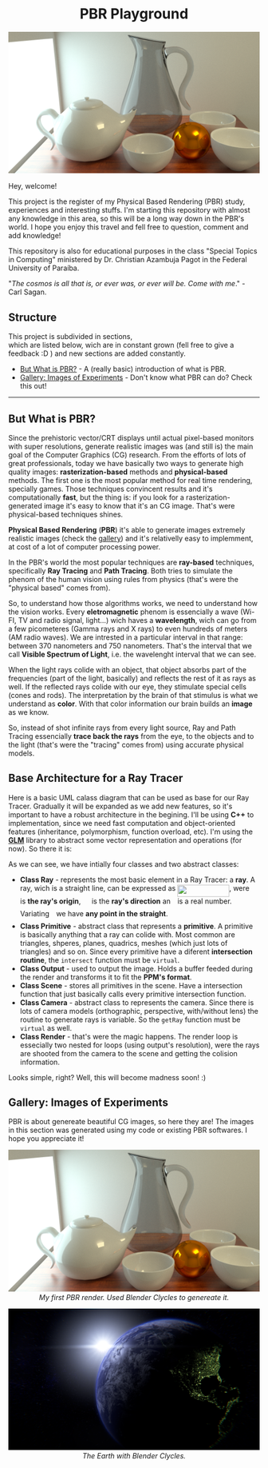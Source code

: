 
<h1 align="center">PBR Playground</h1>

<img src="https://github.com/Gabrielnero000/PBR-Playground/blob/master/gallery/first.png?raw=true">

Hey, welcome! 

This project is the register of my Physical Based Rendering (PBR) study, experiences and interesting stuffs. I'm starting this repository with almost any knowledge in this area, so this will be a long way down in the PBR's world. I hope you enjoy this travel and fell free to question, comment and  add knowledge! 

This repository is also for educational purposes in the class "Special Topics in Computing" ministered by Dr. Christian Azambuja Pagot in the  Federal University of Paraíba.

"_The cosmos is all that is, or ever was, or ever will be. Come with me_." - Carl Sagan.

## Structure
This project is subdivided in sections,   
which are listed below, wich are in constant grown (fell free to give a feedback :D ) and new sections are added constantly.

* [But What is PBR?](https://github.com/Gabrielnero000/PBR-Playground#but-what-is-pbr) - A (really basic) introduction of what is PBR.
* [Gallery: Images of Experiments](https://github.com/Gabrielnero000/PBR-Playground#gallery-images-of-experiments) - Don't know what PBR can do? Check this out!

---

## But What is PBR?
Since the prehistoric vector/CRT displays until actual pixel-based monitors with super resolutions, generate realistic images was (and still is) the main goal of the Computer Graphics (CG) research. From the efforts of lots of great professionals, today we have basically two ways to generate high quality images: **rasterization-based** methods and **physical-based** methods. The first one is the most popular method for real time rendering, specially games. Those techniques convincent results and it's computationally **fast**, but the thing is: if you look for a rasterization-generated image it's easy to know that it's an CG image. That's were physical-based techniques shines.

**Physical Based Rendering** (**PBR**) it's able to generate images extremely realistic images (check the [gallery](https://github.com/Gabrielnero000/PBR-Playground#gallery-images-of-experiments)) and it's relativelly easy to implemment, at cost of a lot of computer processing power. 

In the PBR's world the most popular techniques are **ray-based** techniques, specifically **Ray Tracing** and **Path Tracing**. Both tries to simulate the phenom of the human vision using rules from physics (that's were the "physical based" comes from).

So, to understand  how those algorithms works, we need to understand how the vision works. Every **eletromagnetic** phenom is essencially a wave (Wi-FI, TV and radio signal, light...) wich haves a **wavelength**, wich can go from a few picometeres (Gamma rays and X rays) to even hundreds of meters (AM radio waves). We are intrested in a particular interval in that range: between 370 nanometers and 750 nanometers. That's the interval that we call **Visible Spectrum of Light**, i.e. the wavelenght interval that we can see.

When the light rays colide with an object, that object absorbs part of the frequencies (part of the light, basically) and reflects the rest of it as rays as well. If the reflected rays colide with our eye, they stimulate special cells (cones and rods). The interpretation by the brain of that stimulus is what we understand as **color**. With that color information our brain builds an **image** as we know.

So, instead of shot infinite rays from every light source, Ray and Path Tracing essencially **trace back the  rays** from the eye, to the objects and to the light (that's were the "tracing" comes from) using accurate physical models.

## Base Architecture for a Ray Tracer
Here is a basic UML calass diagram that can be used as base for our Ray Tracer. Gradually it will be expanded as we add new features, so it's important to have a robust architecture in the begining. I'll be using **C++** to implementation, since we need fast computation and object-oriented features (inheritance, polymorphism, function overload, etc). I'm using the [**GLM**](https://glm.g-truc.net/0.9.9/index.html) library to abstract some vector representation and operations (for now). So there it is:

As we can see, we have intially four classes and two abstract classes:
 * **Class Ray** - represents the most basic element in a Ray Tracer: a **ray**. A ray, wich is a straight line, can be expressed as <img src="https://rawgit.com/Gabrielnero000/PBR-Playground/None/svgs/6b08fd0c1a52a05ee040797dee182ff0.svg?invert_in_darkmode" align=middle width=103.545585pt height=24.6576pt/>, were <img src="https://rawgit.com/Gabrielnero000/PBR-Playground/None/svgs/9afe6a256a9817c76b579e6f5db9a578.svg?invert_in_darkmode" align=middle width=12.995565pt height=22.46574pt/> is **the ray's origin**, <img src="https://rawgit.com/Gabrielnero000/PBR-Playground/None/svgs/78ec2b7008296ce0561cf83393cb746d.svg?invert_in_darkmode" align=middle width=14.06625pt height=22.46574pt/> is the **ray's direction** an <img src="https://rawgit.com/Gabrielnero000/PBR-Playground/None/svgs/4f4f4e395762a3af4575de74c019ebb5.svg?invert_in_darkmode" align=middle width=5.9361555pt height=20.22207pt/> is a real number. Variating <img src="https://rawgit.com/Gabrielnero000/PBR-Playground/None/svgs/4f4f4e395762a3af4575de74c019ebb5.svg?invert_in_darkmode" align=middle width=5.9361555pt height=20.22207pt/> we have **any point in the straight**.
 * **Class Primitive** - abstract class that represents a **primitive**. A primitive is basically anything that a ray can colide with. Most common are triangles, shperes, planes, quadrics, meshes (which just lots of triangles) and so on. Since every primitive have a diferent **intersection routine**, the ``intersect`` function must be ``virtual``.
 * **Class Output** - used to output the image. Holds a buffer feeded during the render and transforms it to fit the **PPM's format**.
 * **Class Scene** - stores all primitives in the scene. Have a intersection function that just basically calls every primitive intersection function.
 * **Class Camera** - abstract class to represents the camera. Since there is lots of camera models (orthographic, perspective, with/without lens) the routine to generate rays is variable. So the ``getRay`` function must be ``virtual`` as well.
 * **Class Render** - that's were the magic happens. The render loop is essecially two nested for loops (using output's resolution), were the rays are shooted from the camera to the scene and getting the colision information.

Looks simple, right? Well, this will become madness soon! :)


## Gallery: Images of Experiments
PBR is about genereate beautiful CG images, so here they are! The images in this section was generated using my code or existing PBR softwares. I hope you appreciate it!

<p align="center">
    <img src="https://github.com/Gabrielnero000/PBR-Playground/blob/master/gallery/first.png?raw=true" alt>
    <em>My first PBR render. Used Blender Clycles to genereate it.</em>
</p>

<p align="center">
    <img src="https://github.com/Gabrielnero000/PBR-Playground/blob/master/gallery/earth.png?raw=true" alt>
    <em>The Earth with Blender Clycles.</em>
</p>
<!--stackedit_data:
eyJoaXN0b3J5IjpbNTU4ODc2NTY5LC05MTg4NzAwNDUsMjA4MT
QzMTkxNiw0MDA1OTg0Miw5MjAxNzc1MzQsLTEzODQwNjc1NTYs
LTE2MTMzOTkzNjAsMjEyODU5MDM4NywtMTUzNTcwNDE2NiwxNj
g0MzMyNDczLC0xODI1NTA4NzYyLC0xNjI1NjMzMTQ3LDEyODQz
NTA1MzksLTE2ODA0ODkwMjksLTI1NzA2NjU3NSwxODU4NDkxMT
Y4LDE2MzM4NzMxNDBdfQ==
-->